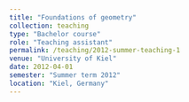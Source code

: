 ```yaml
---
title: "Foundations of geometry"
collection: teaching
type: "Bachelor course"
role: "Teaching assistant"
permalink: /teaching/2012-summer-teaching-1
venue: "University of Kiel"
date: 2012-04-01
semester: "Summer term 2012"
location: "Kiel, Germany"
---
```

